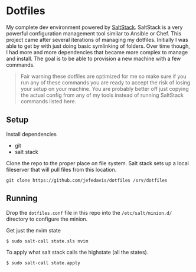 # Dotfiles

My complete dev environment powered by [SaltStack](https://docs.saltstack.com/en/latest/contents.html). SaltStack is a very powerful configuration management tool similar to Ansible or Chef. This project came after several iterations of managing my dotfiles. Initially I was able to get by with just doing basic symlinking of folders. Over time though, I had more and more dependencies that became more complex to manage and install. The goal is to be able to provision a new machine with a few commands.

> Fair warning these dotfiles are optimized for me so make sure if you run any of these commands you are ready to accept the risk of losing your setup on your machine. You are probably better off just copying the actual config from any of my tools instead of running SaltStack commands listed here.

## Setup

Install dependencies

* git
* salt stack

Clone the repo to the proper place on file system. Salt stack sets up a local fileserver that will pull files from this location.

```
git clone https://github.com/jefedavis/dotfiles /srv/dotfiles
```

## Running

Drop the `dotfiles.conf` file in this repo into the `/etc/salt/minion.d/` directory to configure the minion.

Get just the nvim state
```
$ sudo salt-call state.sls nvim
```

To apply what salt stack calls the highstate (all the states).
```
$ sudo salt-call state.apply
```

